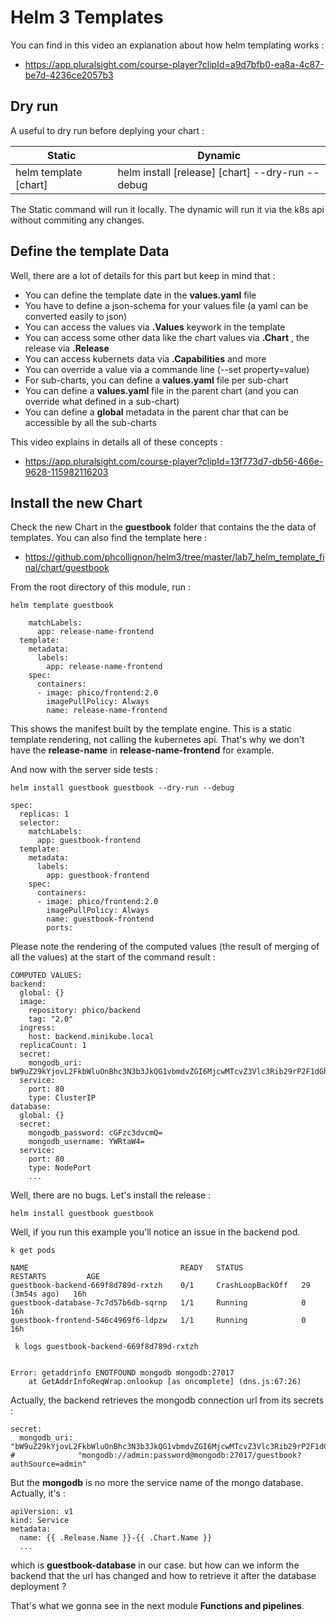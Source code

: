 # Helm 3 Templates

You can find in this video an explanation about how helm templating works :
- https://app.pluralsight.com/course-player?clipId=a9d7bfb0-ea8a-4c87-be7d-4236ce2057b3

## Dry run

A useful to dry run before deplying your chart :

| Static                | Dynamic                                          |
| --------------------- | ------------------------------------------------ |
| helm template [chart] | helm install [release] [chart] --dry-run --debug |

The Static command will run it locally.
The dynamic will run it via the k8s api without commiting any changes.

## Define the template Data

Well, there are a lot of details for this part but keep in mind that :
- You can define the template date in the **values.yaml** file
- You have to define a json-schema for your values file (a yaml can be converted easily to json)
- You can access the values via **.Values** keywork in the template
- You can access some other data like the chart values via **.Chart** , the release via **.Release**
- You can access kubernets data via **.Capabilities** and more
- You can override a value via a commande line (--set property=value)
- For sub-charts, you can define a **values.yaml** file per sub-chart
- You can define a **values.yaml** file in the parent chart (and you can override what defined in a sub-chart)
- You can define a **global** metadata in the parent char that can be accessible by all the sub-charts

This video explains in details all of these concepts :
- https://app.pluralsight.com/course-player?clipId=13f773d7-db56-466e-9628-115982116203

## Install the new Chart

Check the new Chart in the **guestbook** folder that contains the the data of templates.
You can also find the template here :
- https://github.com/phcollignon/helm3/tree/master/lab7_helm_template_final/chart/guestbook

From the root directory of this module, run :

````shell
helm template guestbook
````

````log
    matchLabels:
      app: release-name-frontend
  template:
    metadata:
      labels:
        app: release-name-frontend
    spec:
      containers:
      - image: phico/frontend:2.0
        imagePullPolicy: Always
        name: release-name-frontend
````

This shows the manifest built by the template engine.
This is a static template rendering, not calling the kubernetes api. That's why we don't have the **release-name** in **release-name-frontend** for example. 

And now with the server side tests :

````shell
helm install guestbook guestbook --dry-run --debug
````

````log
spec:
  replicas: 1
  selector:
    matchLabels:
      app: guestbook-frontend
  template:
    metadata:
      labels:
        app: guestbook-frontend
    spec:
      containers:
      - image: phico/frontend:2.0
        imagePullPolicy: Always
        name: guestbook-frontend
        ports:
````

Please note the rendering of the computed values (the result of merging of all the values) at the start of the command result :

````log
COMPUTED VALUES:
backend:
  global: {}
  image:
    repository: phico/backend
    tag: "2.0"
  ingress:
    host: backend.minikube.local
  replicaCount: 1
  secret:
    mongodb_uri: bW9uZ29kYjovL2FkbWluOnBhc3N3b3JkQG1vbmdvZGI6MjcwMTcvZ3Vlc3Rib29rP2F1dGhTb3VyY2U9YWRtaW4=
  service:
    port: 80
    type: ClusterIP
database:
  global: {}
  secret:
    mongodb_password: cGFzc3dvcmQ=
    mongodb_username: YWRtaW4=
  service:
    port: 80
    type: NodePort
    ...
````

Well, there are no bugs. Let's install the release :

````shell
helm install guestbook guestbook
````

Well, if you run this example you'll notice an issue in the backend pod.

````shell
k get pods
````

````log
NAME                                  READY   STATUS             RESTARTS         AGE
guestbook-backend-669f8d789d-rxtzh    0/1     CrashLoopBackOff   29 (3m54s ago)   16h
guestbook-database-7c7d57b6db-sqrnp   1/1     Running            0                16h
guestbook-frontend-546c4969f6-ldpzw   1/1     Running            0                16h
````

````shell
 k logs guestbook-backend-669f8d789d-rxtzh
````

````log

Error: getaddrinfo ENOTFOUND mongodb mongodb:27017
    at GetAddrInfoReqWrap.onlookup [as oncomplete] (dns.js:67:26)
````


Actually, the backend retrieves the mongodb connection url from its secrets :

````log
secret:
  mongodb_uri: "bW9uZ29kYjovL2FkbWluOnBhc3N3b3JkQG1vbmdvZGI6MjcwMTcvZ3Vlc3Rib29rP2F1dGhTb3VyY2U9YWRtaW4="
#              "mongodb://admin:password@mongodb:27017/guestbook?authSource=admin"
````

But the **mongodb** is no more the service name of the mongo database. Actually, it's :

````log
apiVersion: v1
kind: Service
metadata:
  name: {{ .Release.Name }}-{{ .Chart.Name }}
  ...
````

which is **guestbook-database** in our case. but how can we inform the backend that the url has changed and how to retrieve it after the database deployment ?

That's what we gonna see in the next module **Functions and pipelines**.

